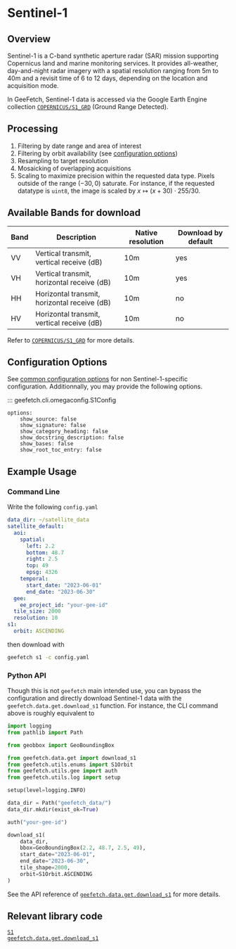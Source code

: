 # Sentinel-1

## Overview

Sentinel-1 is a C-band synthetic aperture radar (SAR) mission supporting Copernicus land and marine monitoring services. It provides all-weather, day-and-night radar imagery with a spatial resolution ranging from 5m to 40m and a revisit time of 6 to 12 days, depending on the location and acquisition mode.

In GeeFetch, Sentinel-1 data is accessed via the Google Earth Engine collection [`COPERNICUS/S1_GRD`](https://developers.google.com/earth-engine/datasets/catalog/COPERNICUS_S1_GRD) (Ground Range Detected).

## Processing

1. Filtering by date range and area of interest
2. Filtering by orbit availability (see [configuration options](#configuration-options))
3. Resampling to target resolution
4. Mosaicking of overlapping acquisitions
5. Scaling to maximize precision within the requested data type. Pixels outside of the range $(-30, 0)$ saturate. For instance, if the requested datatype is `uint8`, the image is scaled by $x \mapsto (x + 30) \cdot 255/30$.

## Available Bands for download

| Band | Description                                  | Native resolution | Download by default |
| ---- | -------------------------------------------- | ----------------- | ------------------- |
| VV   | Vertical transmit, vertical receive (dB)     | 10m               | yes                 |
| VH   | Vertical transmit, horizontal receive (dB)   | 10m               | yes                 |
| HH   | Horizontal transmit, horizontal receive (dB) | 10m               | no                  |
| HV   | Horizontal transmit, vertical receive (dB)   | 10m               | no                  |

Refer to [`COPERNICUS/S1_GRD`](https://developers.google.com/earth-engine/datasets/catalog/COPERNICUS_S1_GRD) for more details.

## Configuration Options

See [common configuration options](../api/cli/configuration.md#geefetch.cli.omegaconfig.SatelliteDefaultConfig) for non Sentinel-1-specific configuration. Additionnally, you may provide the following options.

::: geefetch.cli.omegaconfig.S1Config

    options:
        show_source: false
        show_signature: false
        show_category_heading: false
        show_docstring_description: false
        show_bases: false
        show_root_toc_entry: false

## Example Usage

### Command Line

Write the following `config.yaml`

```yaml
data_dir: ~/satellite_data
satellite_default:
  aoi:
    spatial:
      left: 2.2
      bottom: 48.7
      right: 2.5
      top: 49
      epsg: 4326
    temporal:
      start_date: "2023-06-01"
      end_date: "2023-06-30"
  gee:
    ee_project_id: "your-gee-id"
  tile_size: 2000
  resolution: 10
s1:
  orbit: ASCENDING
```

then download with

```bash
geefetch s1 -c config.yaml
```

### Python API

Though this is not `geefetch` main intended use, you can bypass the configuration and directly download Sentinel-1 data with the `geefetch.data.get.download_s1` function.
For instance, the CLI command above is roughly equivalent to

```python
import logging
from pathlib import Path

from geobbox import GeoBoundingBox

from geefetch.data.get import download_s1
from geefetch.utils.enums import S1Orbit
from geefetch.utils.gee import auth
from geefetch.utils.log import setup

setup(level=logging.INFO)

data_dir = Path("geefetch_data/")
data_dir.mkdir(exist_ok=True)

auth("your-gee-id")

download_s1(
    data_dir,
    bbox=GeoBoundingBox(2.2, 48.7, 2.5, 49),
    start_date="2023-06-01",
    end_date="2023-06-30",
    tile_shape=2000,
    orbit=S1Orbit.ASCENDING
)
```

See the API reference of [`geefetch.data.get.download_s1`](../api/core/get.md#geefetch.data.get.download_s1) for more details.

## Relevant library code

[`S1`](../api/satellites.md#geefetch.data.satellites.S1)  
[`geefetch.data.get.download_s1`](../api/core/get.md#geefetch.data.get.download_s1)
